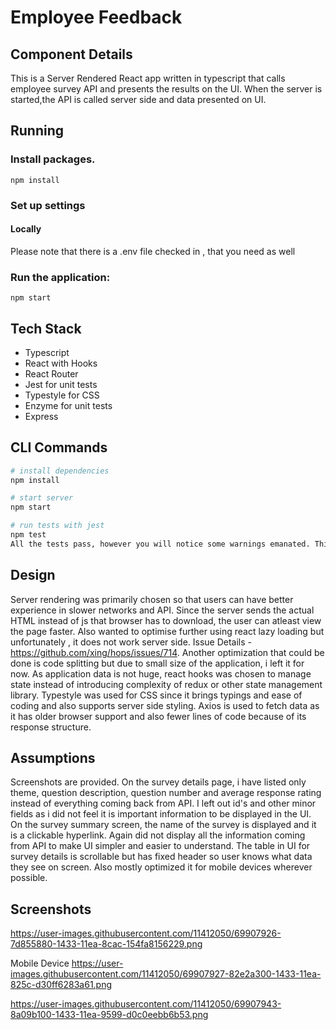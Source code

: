 # Employee Feedback

## Component Details

This is a Server Rendered React app written in typescript that calls employee survey API and presents the results on the UI. When the server is started,the API is called server side and data presented on UI.

## Running

### Install packages.

`npm install`

### Set up settings

#### Locally

Please note that there is a .env file checked in , that you need as well


### Run the application:

`npm start`

## Tech Stack

- Typescript
- React with Hooks
- React Router
- Jest for unit tests
- Typestyle for CSS
- Enzyme for unit tests
- Express

## CLI Commands

``` bash
# install dependencies
npm install

# start server
npm start

# run tests with jest
npm test
All the tests pass, however you will notice some warnings emanated. This is because of enzyme issue with react hooks listed here https://github.com/airbnb/enzyme/issues/2073 . The workarounds suggested can be explored but it does not work out of the box and need some investigation and time.
```

## Design
Server rendering was primarily chosen so that users can have better experience in slower networks and API. Since the server sends the actual HTML instead of js that browser has to download, the user can atleast view the page faster. Also wanted to optimise further using react lazy loading but unfortunately , it does not work server side. Issue Details - https://github.com/xing/hops/issues/714. Another optimization that could be done is code splitting but due to small size of the application, i left it for now. As application data is not huge, react hooks was chosen to manage state instead of introducing complexity of redux or other state management library. Typestyle was used for CSS since it brings typings and ease of coding and also supports server side styling. Axios is used to fetch data as it has older browser support and also fewer lines of code because of its response structure.

## Assumptions
Screenshots are provided. On the survey details page, i have listed only theme, question description, question number and average response rating instead of everything coming back from API. I left out id's and other minor fields as i did not feel it is important information to be displayed in the UI. On the survey summary screen, the name of the survey is displayed and it is a clickable hyperlink. Again did not display all the information coming from API to make UI simpler and easier to understand. The table in UI for survey details is scrollable but has fixed header so user knows what data they see on screen. Also mostly optimized it for mobile devices wherever possible.

## Screenshots
https://user-images.githubusercontent.com/11412050/69907926-7d855880-1433-11ea-8cac-154fa8156229.png

Mobile Device
https://user-images.githubusercontent.com/11412050/69907927-82e2a300-1433-11ea-825c-d30ff6283a61.png

https://user-images.githubusercontent.com/11412050/69907943-8a09b100-1433-11ea-9599-d0c0eebb6b53.png